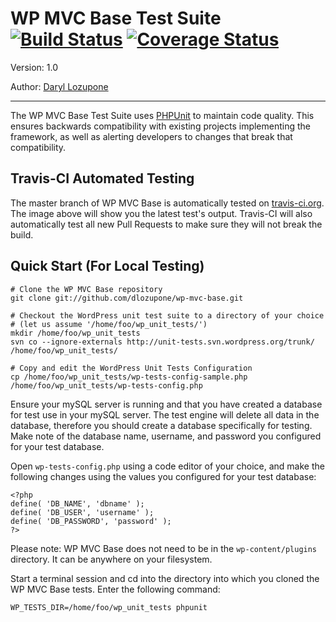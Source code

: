# WP MVC Base Test Suite [![Build Status](https://secure.travis-ci.org/dlozupone/wp-mvc-base.png?branch=master)](http://travis-ci.org/dlozupone/wp-mvc-base) [![Coverage Status](https://coveralls.io/repos/clubduece/wp-mvc-base/badge.png?branch=master)](https://coveralls.io/r/clubduece/wp-mvc-base?branch=master)

Version: 1.0

Author: [Daryl Lozupone](http://www.github.com/dlozupone)

-------------------------

The WP MVC Base Test Suite uses [PHPUnit](http://phpunit.de) to maintain code quality. This ensures backwards compatibility with existing projects implementing the framework, as well as alerting developers to changes that break that compatibility.

Travis-CI Automated Testing
-----------

The master branch of WP MVC Base is automatically tested on [travis-ci.org](http://travis-ci.org). The image above will show you the latest test's output. Travis-CI will also automatically test all new Pull Requests to make sure they will not break the build.

Quick Start (For Local Testing)
-----------------------------

	# Clone the WP MVC Base repository
    git clone git://github.com/dlozupone/wp-mvc-base.git

    # Checkout the WordPress unit test suite to a directory of your choice 
    # (let us assume '/home/foo/wp_unit_tests/')
    mkdir /home/foo/wp_unit_tests
    svn co --ignore-externals http://unit-tests.svn.wordpress.org/trunk/ /home/foo/wp_unit_tests/
    
    # Copy and edit the WordPress Unit Tests Configuration
    cp /home/foo/wp_unit_tests/wp-tests-config-sample.php /home/foo/wp_unit_tests/wp-tests-config.php

Ensure your mySQL server is running and that you have created a database for test use in your mySQL server. The test engine will delete all data in the database, therefore you should create a database specifically for testing.	
Make note of the database name, username, and password you configured for your test database.
    
Open `wp-tests-config.php` using a code editor of your choice, and make the following changes using the values you configured for your test database:

    <?php
    define( 'DB_NAME', 'dbname' );
    define( 'DB_USER', 'username' );
    define( 'DB_PASSWORD', 'password' );
	?>


Please note: WP MVC Base does not need to be in the `wp-content/plugins` directory. It can be anywhere on your filesystem.

Start a terminal session and cd into the directory into which you cloned the WP MVC Base tests. Enter the following command:

    WP_TESTS_DIR=/home/foo/wp_unit_tests phpunit

